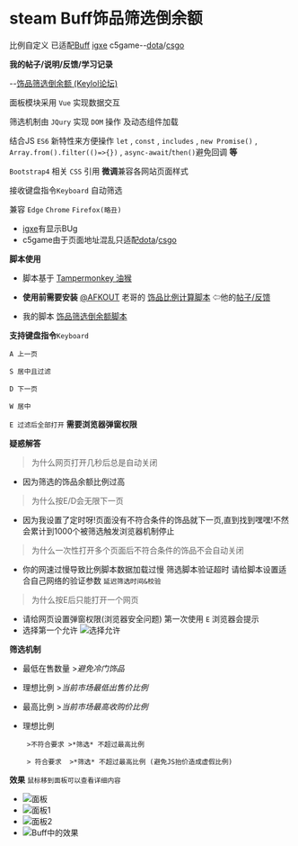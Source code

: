 # steam Buff饰品筛选倒余额
比例自定义 已适配[Buff](https://buff.163.com/) [igxe](https://www.igxe.cn/dota2/570?sort=3) c5game--[dota](https://www.c5game.com/dota.html)/[csgo](https://www.c5game.com/csgo/default/result.html?sort=update_time)

__我的帖子/说明/反馈/学习记录__

--[饰品筛选倒余额 (Keylol论坛)](https://keylol.com/t577669-1-1) 

面板模块采用 `Vue` 实现数据交互 

筛选机制由 `JQury` 实现 `DOM` 操作 及动态组件加载

结合JS `ES6` 新特性来方便操作 `let` , `const` , `includes` , `new Promise()` , `Array.from().filter(()=>{})` , `async-await`/`then()`避免回调 **等**

 `Bootstrap4` 相关 `CSS` 引用 **微调**兼容各网站页面样式

接收键盘指令`Keyboard` 自动筛选

兼容 `Edge` `Chrome` `Firefox(略丑)`
  * [igxe](https://www.igxe.cn/dota2/570?sort=3)有显示BUg
  * c5game由于页面地址混乱只适配[dota](https://www.c5game.com/dota.html)/[csgo](https://www.c5game.com/csgo/default/result.html?sort=update_time)

__脚本使用__
 * 脚本基于 [Tampermonkey 油猴](http://www.tampermonkey.net/)

 * **使用前需要安装** [@AFKOUT](https://keylol.com/suid-451341) 老哥的 [饰品比例计算脚本](https://greasyfork.org/zh-CN/scripts/35597-%E9%A5%B0%E5%93%81%E6%AF%94%E4%BE%8B%E8%AE%A1%E7%AE%97%E8%84%9A%E6%9C%AC)
⇦他的[帖子/反馈](https://keylol.com/t331397-1-1)

 * 我的脚本 [饰品筛选倒余额脚本](https://greasyfork.org/zh-CN/scripts/399176-%E9%A5%B0%E5%93%81%E7%AD%9B%E9%80%89%E5%80%92%E4%BD%99%E9%A2%9D-%E6%AF%94%E4%BE%8B%E8%87%AA%E5%AE%9A%E4%B9%89-%E6%94%AF%E6%8C%81buff-c5game-igxe)

__支持键盘指令__`Keyboard`

`A 上一页`

`S 居中且过滤`

`D 下一页`

`W 居中`

`E 过滤后全部打开`  **需要浏览器弹窗权限**

__疑惑解答__

>为什么网页打开几秒后总是自动关闭
 * 因为筛选的饰品余额比例过高

>为什么按E/D会无限下一页
 * 因为我设置了定时呀!页面没有不符合条件的饰品就下一页,直到找到嘿嘿!不然会累计到1000个被筛选触发浏览器机制停止

>为什么一次性打开多个页面后不符合条件的饰品不会自动关闭 
 * 你的网速过慢导致比例脚本数据加载过慢 筛选脚本验证超时 请给脚本设置适合自己网络的验证参数 `延迟筛选时间&校验`

>为什么按E后只能打开一个网页
 * 请给网页设置弹窗权限(浏览器安全问题)  第一次使用 `E` 浏览器会提示
 * 选择第一个允许
![选择允许](https://blob.keylol.com/forum/202005/31/213133u0i9666ff76g9ddg.png)

__筛选机制__

 * 最低在售数量  >*避免冷门饰品*

 * 理想比例  >*当前市场最低出售价比例*

 * 最高比例  >*当前市场最高收购价比例*

 * 理想比例 

        >不符合要求 >*筛选* 不超过最高比例

        > 符合要求  >*筛选* 不超过最高比例 (避免JS抬价造成虚假比例)

__效果__ `鼠标移到面板可以查看详细内容`

 * ![面板](https://blob.keylol.com/forum/202008/12/232150n1kr7z75y7uzt7z1.png)
 * ![面板1](https://blob.keylol.com/forum/202008/12/232200xi4oom9oasnzxm9n.png)
 * ![面板2](https://blob.keylol.com/forum/202008/12/232203m02948stksc20ajw.png)
 * ![Buff中的效果](https://blob.keylol.com/forum/202008/12/231520h44u99bjb9rrijqy.png)
